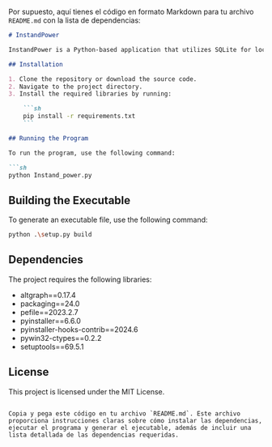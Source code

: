 Por supuesto, aquí tienes el código en formato Markdown para tu archivo `README.md` con la lista de dependencias:

```markdown
# InstandPower

InstandPower is a Python-based application that utilizes SQLite for local data storage and Tkinter for the graphical user interface.

## Installation

1. Clone the repository or download the source code.
2. Navigate to the project directory.
3. Install the required libraries by running:

    ```sh
    pip install -r requirements.txt
    ```

## Running the Program

To run the program, use the following command:

```sh
python Instand_power.py
```

## Building the Executable

To generate an executable file, use the following command:

```sh
python .\setup.py build
```

## Dependencies

The project requires the following libraries:

- altgraph==0.17.4
- packaging==24.0
- pefile==2023.2.7
- pyinstaller==6.6.0
- pyinstaller-hooks-contrib==2024.6
- pywin32-ctypes==0.2.2
- setuptools==69.5.1

## License

This project is licensed under the MIT License.
```

Copia y pega este código en tu archivo `README.md`. Este archivo proporciona instrucciones claras sobre cómo instalar las dependencias, ejecutar el programa y generar el ejecutable, además de incluir una lista detallada de las dependencias requeridas.